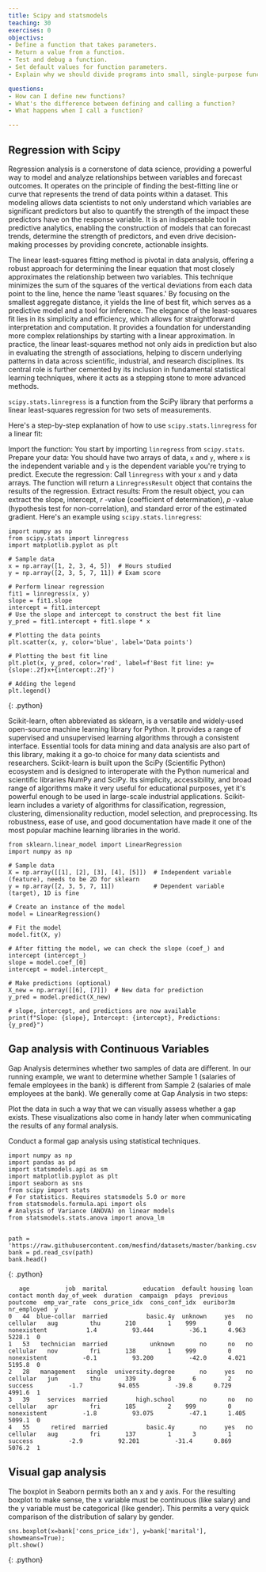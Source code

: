 ```yaml
---
title: Scipy and statsmodels
teaching: 30
exercises: 0
objectivs:
- Define a function that takes parameters.
- Return a value from a function.
- Test and debug a function.
- Set default values for function parameters.
- Explain why we should divide programs into small, single-purpose functions.

questions:
- How can I define new functions?
- What's the difference between defining and calling a function?
- What happens when I call a function?

---
```



## Regression with Scipy


Regression analysis is a cornerstone of data science, providing a powerful way to model and analyze relationships between variables and forecast outcomes. It operates on the principle of finding the best-fitting line or curve that represents the trend of data points within a dataset. This modeling allows data scientists to not only understand which variables are significant predictors but also to quantify the strength of the impact these predictors have on the response variable. It is an indispensable tool in predictive analytics, enabling the construction of models that can forecast trends, determine the strength of predictors, and even drive decision-making processes by providing concrete, actionable insights.

The linear least-squares fitting method is pivotal in data analysis, offering a robust approach for determining the linear equation that most closely approximates the relationship between two variables. This technique minimizes the sum of the squares of the vertical deviations from each data point to the line, hence the name 'least squares.' By focusing on the smallest aggregate distance, it yields the line of best fit, which serves as a predictive model and a tool for inference. The elegance of the least-squares fit lies in its simplicity and efficiency, which allows for straightforward interpretation and computation. It provides a foundation for understanding more complex relationships by starting with a linear approximation. In practice, the linear least-squares method not only aids in prediction but also in evaluating the strength of associations, helping to discern underlying patterns in data across scientific, industrial, and research disciplines. Its central role is further cemented by its inclusion in fundamental statistical learning techniques, where it acts as a stepping stone to more advanced methods.

`scipy.stats.linregress` is a function from the SciPy library that performs a linear least-squares regression for two sets of measurements.

Here's a step-by-step explanation of how to use `scipy.stats.linregress` for a linear fit:

Import the function: You start by importing `linregress` from `scipy.stats`.
Prepare your data: You should have two arrays of data, `x` and `y`, where `x` is the independent variable and `y` is the dependent variable you're trying to predict.
Execute the regression: Call `linregress` with your `x` and `y` data arrays. The function will return a `LinregressResult` object that contains the results of the regression.
Extract results: From the result object, you can extract the slope, intercept,  𝑟 -value (coefficient of determination),  𝑝 -value (hypothesis test for non-correlation), and standard error of the estimated gradient.
Here's an example using `scipy.stats.linregress`:

~~~
import numpy as np
from scipy.stats import linregress
import matplotlib.pyplot as plt

# Sample data
x = np.array([1, 2, 3, 4, 5])  # Hours studied
y = np.array([2, 3, 5, 7, 11]) # Exam score

# Perform linear regression
fit1 = linregress(x, y)
slope = fit1.slope 
intercept = fit1.intercept 
# Use the slope and intercept to construct the best fit line
y_pred = fit1.intercept + fit1.slope * x

# Plotting the data points
plt.scatter(x, y, color='blue', label='Data points')

# Plotting the best fit line
plt.plot(x, y_pred, color='red', label=f'Best fit line: y={slope:.2f}x+{intercept:.2f}')

# Adding the legend
plt.legend()
~~~
{: .python}


Scikit-learn, often abbreviated as sklearn, is a versatile and widely-used open-source machine learning library for Python. It provides a range of supervised and unsupervised learning algorithms through a consistent interface. Essential tools for data mining and data analysis are also part of this library, making it a go-to choice for many data scientists and researchers. Scikit-learn is built upon the SciPy (Scientific Python) ecosystem and is designed to interoperate with the Python numerical and scientific libraries NumPy and SciPy. Its simplicity, accessibility, and broad range of algorithms make it very useful for educational purposes, yet it's powerful enough to be used in large-scale industrial applications. Scikit-learn includes a variety of algorithms for classification, regression, clustering, dimensionality reduction, model selection, and preprocessing. Its robustness, ease of use, and good documentation have made it one of the most popular machine learning libraries in the world.

~~~
from sklearn.linear_model import LinearRegression
import numpy as np

# Sample data
X = np.array([[1], [2], [3], [4], [5]])  # Independent variable (feature), needs to be 2D for sklearn
y = np.array([2, 3, 5, 7, 11])           # Dependent variable (target), 1D is fine

# Create an instance of the model
model = LinearRegression()

# Fit the model
model.fit(X, y)

# After fitting the model, we can check the slope (coef_) and intercept (intercept_)
slope = model.coef_[0]
intercept = model.intercept_

# Make predictions (optional)
X_new = np.array([[6], [7]])  # New data for prediction
y_pred = model.predict(X_new)

# slope, intercept, and predictions are now available
print(f"Slope: {slope}, Intercept: {intercept}, Predictions: {y_pred}")
~~~



## Gap analysis with Continuous Variables

Gap Analysis determines whether two samples of data are different. In our running example, we want to determine whether Sample 1 (salaries of female employees in the bank) is different from Sample 2 (salaries of male employees at the bank). We generally come at Gap Analysis in two steps:

Plot the data in such a way that we can visually assess whether a gap exists. These visualizations also come in handy later when communicating the results of any formal analysis.

Conduct a formal gap analysis using statistical techniques.


~~~
import numpy as np
import pandas as pd
import statsmodels.api as sm
import matplotlib.pyplot as plt
import seaborn as sns
from scipy import stats
# For statistics. Requires statsmodels 5.0 or more
from statsmodels.formula.api import ols
# Analysis of Variance (ANOVA) on linear models
from statsmodels.stats.anova import anova_lm


path = 'https://raw.githubusercontent.com/mesfind/datasets/master/banking.csv'
bank = pd.read_csv(path)
bank.head()
~~~
{: .python}

~~~
   age          job  marital          education  default housing loan   contact month day_of_week  duration  campaign  pdays  previous     poutcome  emp_var_rate  cons_price_idx  cons_conf_idx  euribor3m  nr_employed  y
0   44  blue-collar  married           basic.4y  unknown     yes   no  cellular   aug         thu       210         1    999         0  nonexistent           1.4          93.444          -36.1      4.963       5228.1  0
1   53   technician  married            unknown       no      no   no  cellular   nov         fri       138         1    999         0  nonexistent          -0.1          93.200          -42.0      4.021       5195.8  0
2   28   management   single  university.degree       no     yes   no  cellular   jun         thu       339         3      6         2      success          -1.7          94.055          -39.8      0.729       4991.6  1
3   39     services  married        high.school       no      no   no  cellular   apr         fri       185         2    999         0  nonexistent          -1.8          93.075          -47.1      1.405       5099.1  0
4   55      retired  married           basic.4y       no     yes   no  cellular   aug         fri       137         1      3         1      success          -2.9          92.201          -31.4      0.869       5076.2  1

~~~

## Visual gap analysis
The boxplot in Seaborn permits both an x and y axis. For the resulting boxplot to make sense, the x variable must be continuous (like salary) and the y variable must be categorical (like gender). This permits a very quick comparison of the distribution of salary by gender.


~~~
sns.boxplot(x=bank['cons_price_idx'], y=bank['marital'], showmeans=True);
plt.show()
~~~
{: .python}



